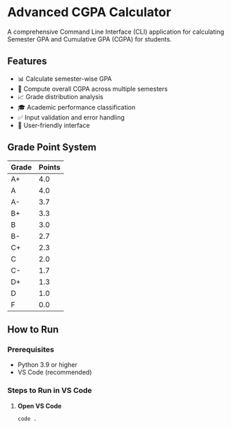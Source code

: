# Advanced CGPA Calculator

A comprehensive Command Line Interface (CLI) application for calculating Semester GPA and Cumulative GPA (CGPA) for students.

## Features

- 📊 Calculate semester-wise GPA
- 🎯 Compute overall CGPA across multiple semesters
- 📈 Grade distribution analysis
- 🎓 Academic performance classification
- ✅ Input validation and error handling
- 🎨 User-friendly interface

## Grade Point System

| Grade | Points |
|-------|--------|
| A+    | 4.0    |
| A     | 4.0    |
| A-    | 3.7    |
| B+    | 3.3    |
| B     | 3.0    |
| B-    | 2.7    |
| C+    | 2.3    |
| C     | 2.0    |
| C-    | 1.7    |
| D+    | 1.3    |
| D     | 1.0    |
| F     | 0.0    |

## How to Run

### Prerequisites
- Python 3.9 or higher
- VS Code (recommended)

### Steps to Run in VS Code

1. **Open VS Code**
   ```bash
   code .